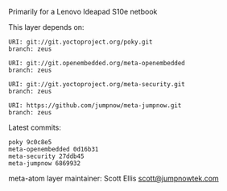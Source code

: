 Primarily for a Lenovo Ideapad S10e netbook

This layer depends on:

    URI: git://git.yoctoproject.org/poky.git
    branch: zeus

    URI: git://git.openembedded.org/meta-openembedded
    branch: zeus

    URI: git://git.yoctoproject.org/meta-security.git
    branch: zeus

    URI: https://github.com/jumpnow/meta-jumpnow.git
    branch: zeus


Latest commits:

    poky 9c0c8e5
    meta-openembedded 0d16b31
    meta-security 27ddb45
    meta-jumpnow 6869932


meta-atom layer maintainer: Scott Ellis <scott@jumpnowtek.com>
